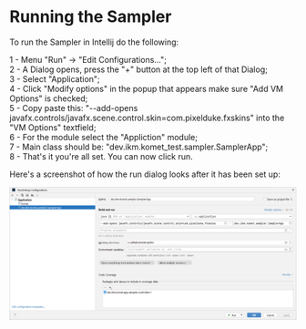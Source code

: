 # Running the Sampler

To run the Sampler in Intellij do the following:  

1 - Menu "Run" -> "Edit Configurations...";  
2 - A Dialog opens, press the "+" button at the top left of that Dialog;  
3 - Select "Application";  
4 - Click "Modify options" in the popup that appears make sure "Add VM Options" is checked;    
5 - Copy paste this: "--add-opens javafx.controls/javafx.scene.control.skin=com.pixelduke.fxskins" into the "VM Options" textfield;    
6 - For the module select the "Appliction" module;   
7 - Main class should be: "dev.ikm.komet_test.sampler.SamplerApp";        
8 - That's it you're all set. You can now click run.  

Here's a screenshot of how the run dialog looks after it has been set up:

![Sampler App Run Dialog](sampler_app_run_dialog.png)